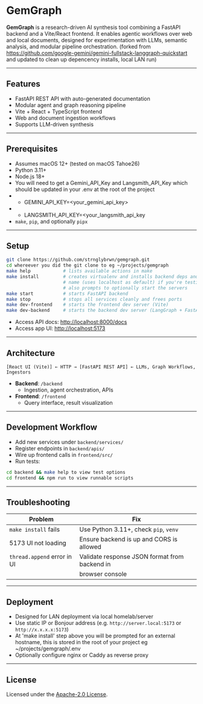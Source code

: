 # GemGraph

**GemGraph** is a research-driven AI synthesis tool combining a FastAPI backend and a Vite/React frontend. It enables agentic workflows over web and local documents, designed for experimentation with LLMs, semantic analysis, and modular pipeline orchestration.
(forked from https://github.com/google-gemini/gemini-fullstack-langgraph-quickstart and updated to clean up depencency installs, local LAN run)

---

## Features

- FastAPI REST API with auto-generated documentation
- Modular agent and graph reasoning pipeline  
- Vite + React + TypeScript frontend  
- Web and document ingestion workflows  
- Supports LLM-driven synthesis  

---

## Prerequisites

- Assumes macOS 12+ (tested on macOS Tahoe26)  
- Python 3.11+  
- Node.js 18+
- You will need to get a Gemini_API_Key and Langsmith_API_Key which should be updated in your .env at the root of the project 
- - GEMINI_API_KEY=<your_gemini_api_key>
- - LANGSMITH_API_KEY=<your_langsmith_api_key
- `make`, `pip`, and optionally `pipx`  

---

## Setup

```bash
git clone https://github.com/strnglybrwn/gemgraph.git
cd whereever you did the git clone to eg ~/projects/gemgraph
make help            # lists available actions in make
make install         # creates virtualenv and installs backend deps and asks for a friendly 
                     # name (uses localhost as default) if you're testing locally on machine 
                     # also prompts to optionally start the servers 
make start           # starts FastAPI backend
make stop            # stops all services cleanly and frees ports
make dev-frontend    # starts the frontend dev server (Vite)
make dev-backend     # starts the backend dev server (LangGraph + FastAPI)"
```
- Access API docs: [http://localhost:8000/docs](http://localhost:8000/docs)  
- Access app UI: [http://localhost:5173](http://localhost:5173)  
---

## Architecture

```
[React UI (Vite)] ← HTTP → [FastAPI REST API] ← LLMs, Graph Workflows, Ingestors
```

- **Backend**: `/backend`  
  - Ingestion, agent orchestration, APIs  
- **Frontend**: `/frontend`  
  - Query interface, result visualization  

---

## Development Workflow

- Add new services under `backend/services/`  
- Register endpoints in `backend/apis/`  
- Wire up frontend calls in `frontend/src/`  
- Run tests:

```bash
cd backend && make help to view test options
cd frontend && npm run to view runnable scripts 
```

---

## Troubleshooting

| Problem                          | Fix                                           |
|----------------------------------|-----------------------------------------------|
| `make install` fails             | Use Python 3.11+, check `pip`, `venv`         |
| 5173 UI not loading              | Ensure backend is up and CORS is allowed      |
| `thread.append` error in UI      | Validate response JSON format from backend in |
|                                  | browser console                               |

---

## Deployment

- Designed for LAN deployment via local homelab/server  
- Use static IP or Bonjour address (e.g. `http://server.local:5173` or `http://x.x.x.x:5173`)  
- At 'make install' step above you will be prompted for an external hostname, this is stored in the root of your project eg ~/projects/gemgraph/.env 
- Optionally configure nginx or Caddy as reverse proxy  

---

## License

Licensed under the [Apache-2.0 License](LICENSE).

